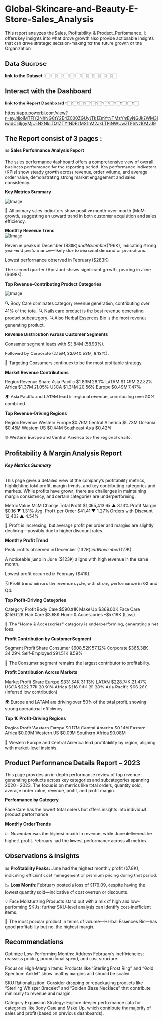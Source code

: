 # Global-Skincare-and-Beauty-E-Store-Sales_Analysis
This report analyzes the Sales, Profitability, & Product_Performance. It offers key insights into what drove growth also provide actionable insights that can drive strategic decision-making for the future growth of the Organization 

## Data Sucrose 

__link to the Dataset__ 
👇🏻👇🏻👇🏻👇🏻👇🏻👇🏻👇🏻👇🏻👇🏻👇🏻👇🏻👇🏻

## Interact with the Dashboard 
__link to the Report Dashboard__ 
👇🏻👇🏻👇🏻👇🏻👇🏻👇🏻👇🏻👇🏻👇🏻👇🏻👇🏻👇🏻 

 https://app.powerbi.com/view?r=eyJrIjoiMTFlY2NhNGQtY2E4ZC00ZGUyLTk1ZmYtNTMzYmEyNGJkZWM3IiwidCI6IjgyMjU5N2NkLTQ1ZTYtNDEzMS1hM2JkLTNiNWUwZTFhNzI0MyJ9


## __The Report consist of 3 pages :__
📊 __Sales Performance Analysis Report__  

The sales performance dashboard offers a comprehensive view of overall business performance for the reporting period. Key performance indicators (KPIs) show steady growth across revenue, order volume, and average order value, demonstrating strong market engagement and sales consistency.   

 __Key Metrics Summary__

![Image](https://github.com/user-attachments/assets/40144bcd-46d4-43c0-a9cf-baa0a527adb6)

📌 All primary sales indicators show positive month-over-month (MoM) growth, suggesting an upward trend in both customer acquisition and sales efficiency.


__Monthly Revenue Trend__  
![Image](https://github.com/user-attachments/assets/90af17a7-23b7-476a-8810-e52468e0da83) 

Revenue peaks in December ($830K) and November ($796K), indicating strong year-end performance—likely due to seasonal demand or promotions.

Lowest performance observed in February ($283K).

The second quarter (Apr-Jun) shows significant growth, peaking in June ($698K).


__Top Revenue-Contributing Product Categories__

![Image](https://github.com/user-attachments/assets/a3820865-badc-46cb-8844-256e10b00ddf)

🔍 Body Care dominates category revenue generation, contributing over 41% of the total.
🔍 Nails care product is the best revenue generating product subcategory.
🔍 Also Herbal Essences Bio is the most revenue generating product.


__Revenue Distribution Across Customer Segments__

Consumer segment leads with $3.84M (58.93%).

Followed by Corporate ($2.15M, 32.94%) and Self-Employed ($0.53M, 8.13%).

👥 Targeting Consumers continues to be the most profitable strategy.


__Market Revenue Contributions__

Region	Revenue	Share
Asia Pacific	$1.83M	28.1%
LATAM	$1.49M	22.82%
Africa	$1.37M	21.05%
USCA	$1.34M	20.56%
Europe	$0.49M	7.47%

🌍 Asia Pacific and LATAM lead in regional revenue, contributing over 50% combined.


__Top Revenue-Driving Regions__

Region	Revenue
Western Europe	$0.76M
Central America	$0.73M
Oceania	$0.45M
Western US	$0.44M
Southeast Asia	$0.42M

🌐 Western Europe and Central America top the regional charts.

## __Profitability & Margin Analysis Report__


######  __Key Metrics Summary__
This page gives a detailed view of the company’s profitability metrics, highlighting total profit, margin trends, and key contributing categories and markets. While profits have grown, there are challenges in maintaining margin consistency, and certain categories are underperforming.

Metric	Value	MoM Change
Total Profit	$1,065,413.65	▲ 3.13%
Profit Margin	$0.16	▼ 1.31%
Avg. Profit per Order	$41.41	▼ 1.27%
Orders with Discount	12,402	▲ 4.54%


📌 Profit is increasing, but average profit per order and margins are slightly declining—possibly due to higher discount rates.


__Monthly Profit Trend__


Peak profits observed in December ($132K) and November ($127K).

A noticeable jump in June ($123K) aligns with high revenue in the same month.

Lowest profit occurred in February ($41K).

🗓️ Profit trend mirrors the revenue cycle, with strong performance in Q2 and Q4.

 __Top Profit-Driving Categories__


Category	Profit
Body Care	$590.91K
Make Up	$369.00K
Face Care	$159.02K
Hair Care	$3.68K
Home & Accessories	–$57.19K (Loss)

🚩 The "Home & Accessories" category is underperforming, generating a net loss.

__Profit Contribution by Customer Segment__


Segment	Profit	Share
Consumer	$608.52K	57.12%
Corporate	$365.38K	34.29%
Self-Employed	$91.51K	8.59%

👥 The Consumer segment remains the largest contributor to profitability.

__Profit Contribution Across Markets__


Market	Profit	Share
Europe	$331.64K	31.13%
LATAM	$228.74K	21.47%
USCA	$222.77K	20.91%
Africa	$216.04K	20.28%
Asia Pacific	$66.26K (inferred low contribution)	

🌍 Europe and LATAM are driving over 50% of the total profit, showing strong operational efficiency.

__Top 10 Profit-Driving Regions__


Region	Profit
Western Europe	$0.17M
Central America	$0.14M
Eastern Africa	$0.09M
Western US	$0.09M
Southern Africa	$0.08M

📌 Western Europe and Central America lead profitability by region, aligning with market-level insights.


 ## Product Performance Details Report – 2023

This page provides an in-depth performance review of top revenue-generating products across key categories and subcategories spanning 2020 - 2023. The focus is on metrics like total orders, quantity sold, average order value, revenue, profit, and profit margin.

__Performance by Category__

Face Care has the lowest total orders but offers insights into individual product performance

__Monthly Order Trends__

📈 November was the highest month in revenue, while June delivered the highest profit. February had the lowest performance across all metrics.


 ## __Observations & Insights__

📊 __Profitability Peaks:__ June had the highest monthly profit ($7.8K), indicating efficient cost management or premium pricing during that period.

📉 __Loss Month:__ February posted a loss of $179.09, despite having the lowest quantity sold—indicative of cost overrun or discounts.

💡 Face Moisturizing Products stand out with a mix of high and low-performing SKUs; further SKU-level analysis can identify cost-inefficient items.

📌 The most popular product in terms of volume—Herbal Essences Bio—has good profitability but not the highest margin.


## Recommendations
Optimize Low-Performing Months: Address February’s inefficiencies; reassess pricing, promotional spend, and cost structure.

Focus on High-Margin Items: Products like “Sterling Frost Ring” and “Gold Spectrum Anklet” show healthy margins and should be scaled.

SKU Rationalization: Consider dropping or repackaging products like “Sterling Whisper Bracelet” and “Golden Blaze Necklace” that contribute minimally to revenue and margin.

Category Expansion Strategy: Explore deeper performance data for categories like Body Care and Make Up, which contribute the majority of sales and profit (based on previous dashboards).
